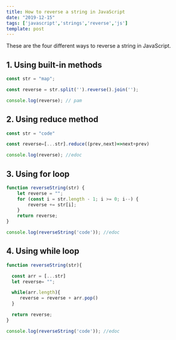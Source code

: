 ```yaml
---
title: How to reverse a string in JavaScript
date: "2019-12-15"
tags: ['javascript','strings','reverse','js']
template: post
---
```


These are the four different ways to reverse a string in JavaScript.

## 1. Using built-in methods

```js
const str = "map";

const reverse = str.split('').reverse().join('');

console.log(reverse); // pam
```

## 2. Using reduce method

```js
const str = "code"

const reverse=[...str].reduce((prev,next)=>next+prev)

console.log(reverse); //edoc
```

## 3. Using for loop

```js
function reverseString(str) {
    let reverse = "";
    for (const i = str.length - 1; i >= 0; i--) {
        reverse += str[i];
    }
    return reverse;
}

console.log(reverseString('code')); //edoc
```

## 4. Using while loop

```js
function reverseString(str){

  const arr = [...str]
  let reverse= "";

  while(arr.length){
     reverse = reverse + arr.pop()
  }

  return reverse;
}

console.log(reverseString('code')); //edoc
```
